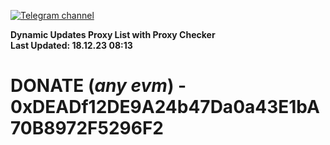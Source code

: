 [![Telegram channel](https://img.shields.io/endpoint?url=https://runkit.io/damiankrawczyk/telegram-badge/branches/master?url=https://t.me/n4z4v0d)](https://t.me/n4z4v0d) 

**Dynamic Updates Proxy List with Proxy Checker**  
**Last Updated: 18.12.23 08:13**

# DONATE (_any evm_) - 0xDEADf12DE9A24b47Da0a43E1bA70B8972F5296F2
